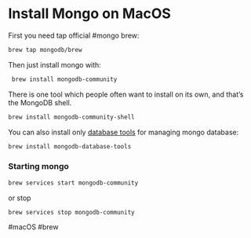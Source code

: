 # Install Mongo on MacOS

First you need tap official #mongo brew:

```bash
brew tap mongodb/brew
```

Then just install mongo with:

```bash
 brew install mongodb-community
```

There is one tool which people often want to install on its own, and that’s the MongoDB shell.

```bash
brew install mongodb-community-shell
```

You can also install only [database tools](https://docs.mongodb.com/database-tools/) for managing mongo database:

```bash
brew install mongodb-database-tools
```

### Starting mongo

```bash
brew services start mongodb-community
```

or stop

```bash
brew services stop mongodb-community
```

#macOS #brew 